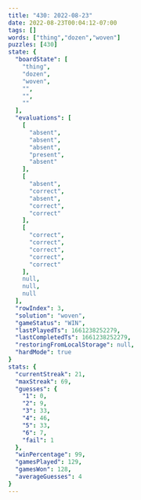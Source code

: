 ```yaml
---
title: "430: 2022-08-23"
date: 2022-08-23T00:04:12-07:00
tags: []
words: ["thing","dozen","woven"]
puzzles: [430]
state: {
  "boardState": [
    "thing",
    "dozen",
    "woven",
    "",
    "",
    ""
  ],
  "evaluations": [
    [
      "absent",
      "absent",
      "absent",
      "present",
      "absent"
    ],
    [
      "absent",
      "correct",
      "absent",
      "correct",
      "correct"
    ],
    [
      "correct",
      "correct",
      "correct",
      "correct",
      "correct"
    ],
    null,
    null,
    null
  ],
  "rowIndex": 3,
  "solution": "woven",
  "gameStatus": "WIN",
  "lastPlayedTs": 1661238252279,
  "lastCompletedTs": 1661238252279,
  "restoringFromLocalStorage": null,
  "hardMode": true
}
stats: {
  "currentStreak": 21,
  "maxStreak": 69,
  "guesses": {
    "1": 0,
    "2": 9,
    "3": 33,
    "4": 46,
    "5": 33,
    "6": 7,
    "fail": 1
  },
  "winPercentage": 99,
  "gamesPlayed": 129,
  "gamesWon": 128,
  "averageGuesses": 4
}
---
```


<!-- more -->
